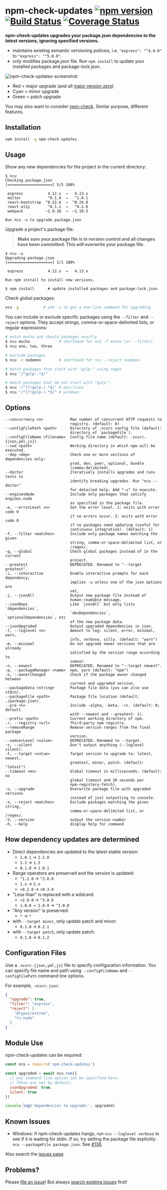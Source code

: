 # npm-check-updates [![npm version](https://badge.fury.io/js/npm-check-updates.svg)](https://www.npmjs.com/package/npm-check-updates) [![Build Status](https://github.com/raineorshine/npm-check-updates/workflows/Tests/badge.svg?branch=master)](https://github.com/raineorshine/npm-check-updates/actions?query=workflow%3ATests+branch%3Amaster) [![Coverage Status](https://coveralls.io/repos/github/raineorshine/npm-check-updates/badge.svg?branch=master)](https://coveralls.io/github/raineorshine/npm-check-updates?branch=master)

**npm-check-updates upgrades your package.json dependencies to the *latest* versions, ignoring specified versions.**

- maintains existing semantic versioning *policies*, i.e. `"express": "^4.0.0"` to `"express": "^5.0.0"`.
- *only* modifies package.json file. Run `npm install` to update your installed packages and package-lock.json.

![npm-check-updates-screenshot](https://github.com/raineorshine/npm-check-updates/blob/master/.github/screenshot.png?raw=true)

- Red = major upgrade (and all [major version zero](https://semver.org/#spec-item-4))
- Cyan = minor upgrade
- Green = patch upgrade

You may also want to consider [npm-check](https://github.com/dylang/npm-check). Similar purpose, different features.

## Installation

```sh
npm install -g npm-check-updates
```

## Usage

Show any new dependencies for the project in the current directory:

```console
$ ncu
Checking package.json
[====================] 5/5 100%

 express           4.12.x  →   4.13.x
 multer            ^0.1.8  →   ^1.0.1
 react-bootstrap  ^0.22.6  →  ^0.24.0
 react-a11y        ^0.1.1  →   ^0.2.6
 webpack          ~1.9.10  →  ~1.10.5

Run ncu -u to upgrade package.json
```

Upgrade a project's package file:

> **Make sure your package file is in version control and all changes have been committed. This *will* overwrite your package file.**

```console
$ ncu -u
Upgrading package.json
[====================] 1/1 100%

 express           4.12.x  →   4.13.x

Run npm install to install new versions.

$ npm install      # update installed packages and package-lock.json
```

Check global packages:

```sh
ncu -g           # add -u to get a one-line command for upgrading
```

You can include or exclude specific packages using the `--filter` and `--reject` options. They accept strings, comma-or-space-delimited lists, or regular expressions:

```sh
# match mocha and should packages exactly
$ ncu mocha             # shorthand for ncu -f mocha (or --filter)
$ ncu one, two, three

# exclude packages
$ ncu -x nodemon        # shorthand for ncu --reject nodemon

# match packages that start with "gulp-" using regex
$ ncu "/^gulp-.*$/"

# match packages that do not start with "gulp-".
$ ncu '/^(?!gulp-).*$/' # mac/linux
$ ncu "/^(?!gulp-).*$/" # windows
```

## Options

```text
--concurrency <n>            Max number of concurrent HTTP requests to
                             registry. (default: 8)
--configFilePath <path>      Directory of .ncurc config file (default:
                             directory of `packageFile`).
--configFileName <filename>  Config file name (default: .ncurc.{json,yml,js})
--cwd <path>                 Working directory in which npm will be executed.
--dep <dep>                  Check one or more sections of dependencies only:
                             prod, dev, peer, optional, bundle
                             (comma-delimited).
--doctor                     Iteratively installs upgrades and runs tests to
                             identify breaking upgrades. Run "ncu --doctor"
                             for detailed help. Add "-u" to execute.
--enginesNode                Include only packages that satisfy engines.node
                             as specified in the package file.
-e, --errorLevel <n>         Set the error level. 1: exits with error code 0
                             if no errors occur. 2: exits with error code 0
                             if no packages need updating (useful for
                             continuous integration). (default: 1)
-f, --filter <matches>       Include only package names matching the given
                             string, comma-or-space-delimited list, or
                             /regex/.
-g, --global                 Check global packages instead of in the current
                             project.
--greatest                   DEPRECATED. Renamed to "--target greatest".
-i, --interactive            Enable interactive prompts for each dependency;
                             implies -u unless one of the json options are
                             set,
-j, --jsonAll                Output new package file instead of
                             human-readable message.
--jsonDeps                   Like `jsonAll` but only lists `dependencies`,
                             `devDependencies`, `optionalDependencies`, etc
                             of the new package data.
--jsonUpgraded               Output upgraded dependencies in json.
-l, --loglevel <n>           Amount to log: silent, error, minimal, warn,
                             info, verbose, silly. (default: "warn")
-m, --minimal                Do not upgrade newer versions that are already
                             satisfied by the version range according to
                             semver.
-n, --newest                 DEPRECATED. Renamed to "--target newest".
-p, --packageManager <name>  npm, yarn (default: "npm")
-o, --ownerChanged           Check if the package owner changed between
                             current and upgraded version.
--packageData <string>       Package file data (you can also use stdin).
--packageFile <path>         Package file location (default: ./package.json).
--pre <n>                    Include -alpha, -beta, -rc. (default: 0; default
                             with --newest and --greatest: 1).
--prefix <path>              Current working directory of npm.
-r, --registry <url>         Third-party npm registry.
--removeRange                Remove version ranges from the final package
                             version.
--semverLevel <value>        DEPRECATED. Renamed to --target.
-s, --silent                 Don't output anything (--loglevel silent).
-t, --target <value>         Target version to upgrade to: latest, newest,
                             greatest, minor, patch. (default: "latest")
--timeout <ms>               Global timeout in milliseconds. (default: no
                             global timeout and 30 seconds per
                             npm-registery-fetch).
-u, --upgrade                Overwrite package file with upgraded versions
                             instead of just outputting to console.
-x, --reject <matches>       Exclude packages matching the given string,
                             comma-or-space-delimited list, or /regex/.
-V, --version                output the version number
-h, --help                   display help for command
```

## How dependency updates are determined

- Direct dependencies are updated to the latest stable version:
  - `2.0.1` → `2.2.0`
  - `1.2` → `1.3`
  - `0.1.0` → `1.0.1`
- Range operators are preserved and the version is updated:
  - `^1.2.0` → `^2.0.0`
  - `1.x` → `2.x`
  - `>0.2.0` → `>0.3.0`
- "Less than" is replaced with a wildcard:
  - `<2.0.0` → `^3.0.0`
  - `1.0.0 < 2.0.0` → `^3.0.0`
- "Any version" is preserved:
  - `*` → `*`
- with `--target minor`, only update patch and minor:
  - `0.1.0` → `0.2.1`
- with `--target patch`, only update patch:
  - `0.1.0` → `0.1.2`

## Configuration Files

Use a `.ncurc.{json,yml,js}` file to specify configuration information.
You can specify file name and path using `--configFileName` and `--configFilePath`
command line options.

For example, `.ncurc.json`:

```json
{
  "upgrade": true,
  "filter": "express",
  "reject": [
    "@types/estree",
    "ts-node"
  ]
}
```

## Module Use

npm-check-updates can be required:

```js
const ncu = require('npm-check-updates')

const upgraded = await ncu.run({
  // Any command-line option can be specified here.
  // These are set by default:
  jsonUpgraded: true,
  silent: true
})

console.log('dependencies to upgrade:', upgraded)
```

## Known Issues

- Windows: If npm-check-updates hangs, run `ncu --loglevel verbose` to see if it is waiting for stdin. If so, try setting the package file explicitly: `ncu --packageFile package.json`. See [#136](https://github.com/raineorshine/npm-check-updates/issues/136#issuecomment-155721102).

Also search the [issues page](https://github.com/raineorshine/npm-check-updates/issues).

## Problems?

Please [file an issue](https://github.com/raineorshine/npm-check-updates/issues)! But always [search existing issues](https://github.com/raineorshine/npm-check-updates/issues?utf8=%E2%9C%93&q=is%3Aissue) first!
